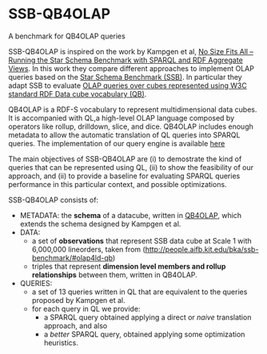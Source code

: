 # SSB-QB4OLAP
A benchmark for QB4OLAP queries

SSB-QB4OLAP is inspired on the work by Kampgen et al, [No Size Fits All – Running the Star Schema Benchmark with SPARQL and RDF Aggregate Views](http://people.aifb.kit.edu/bka/ssb-benchmark/). In this work they compare different approaches to implement OLAP queries based on the [Star Schema Benchmark (SSB)](http://www.cs.umb.edu/~poneil/StarSchemaB.PDF). In particular they adapt SSB to evaluate [OLAP queries over cubes represented using W3C standard RDF Data cube vocabulary (QB)](http://people.aifb.kit.edu/bka/ssb-benchmark/#olap4ld-qb). 

QB4OLAP is a RDF-S vocabulary to represent multidimensional data cubes. It is accompanied with QL,a high-level OLAP language composed by operators like rollup, drilldown, slice, and dice. QB4OLAP includes enough metadata to allow the automatic translation of QL queries into SPARQL queries. The implementation of our query engine is available [here](https://github.com/lorenae/qb4olap-tools)

The main objectives of SSB-QB4OLAP are (i) to demostrate the kind of queries that can be represented using QL, (ii) to show the feasibility of our approach, and (ii) to provide a baseline for evaluating SPARQL queries performance in this particular context, and possible optimizations.

SSB-QB4OLAP consists of:
* METADATA: the **schema** of a datacube, written in [QB4OLAP](https://github.com/lorenae/qb4olap), which extends the schema designed by Kampgen et al. 
* DATA: 
  * a set of **observations** that represent SSB data cube at Scale 1 with 6,000,000 lineorders, taken from (http://people.aifb.kit.edu/bka/ssb-benchmark/#olap4ld-qb)
  * triples that represent **dimension level members and rollup relationships** between them, written in QB4OLAP.
* QUERIES: 
  * a set of 13 queries written in QL that are equivalent to the queries proposed by Kampgen et al.
  * for each query in QL we provide:
    * a SPARQL query obtained applying a direct or *naive* translation approach, and also 
    * a *better* SPARQL query, obtained applying some optimization heuristics. 
